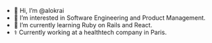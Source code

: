 - 👋 Hi, I’m @alokrai
- 👀 I’m interested in Software Engineering and Product Management.
- 🌱 I’m currently learning Ruby on Rails and React.
- ⚕️ Currently working at a healthtech company in Paris.

<!---
alokrai/alokrai is a ✨ special ✨ repository because its `README.md` (this file) appears on your GitHub profile.
You can click the Preview link to take a look at your changes.
--->
